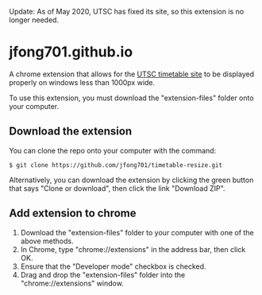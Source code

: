 Update: As of May 2020, UTSC has fixed its site, so this extension is no longer needed.

# jfong701.github.io

A chrome extension that allows for the [UTSC timetable site](https://www.utsc.utoronto.ca/regoffice/timetable/timetable.php) to be displayed properly on windows less than 1000px wide.

To use this extension, you must download the "extension-files" folder onto your computer.

## Download the extension
You can clone the repo onto your computer with the command:
```
$ git clone https://github.com/jfong701/timetable-resize.git
```
Alternatively, you can download the extension by clicking the green button that says "Clone or download", then click the link "Download ZIP".

## Add extension to chrome
1. Download the "extension-files" folder to your computer with one of the above methods.
2. In Chrome, type "chrome://extensions" in the address bar, then click OK.
3. Ensure that the "Developer mode" checkbox is checked.
4. Drag and drop the "extension-files" folder into the "chrome://extensions" window.
